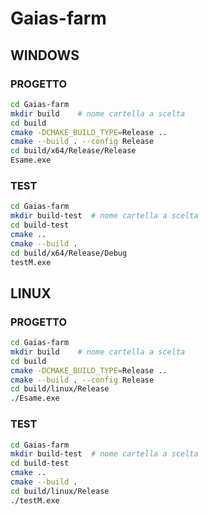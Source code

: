# Gaias-farm

## WINDOWS

### PROGETTO
```bash
cd Gaias-farm
mkdir build    # nome cartella a scelta
cd build
cmake -DCMAKE_BUILD_TYPE=Release ..
cmake --build . --config Release
cd build/x64/Release/Release
Esame.exe
```

### TEST
```bash
cd Gaias-farm
mkdir build-test  # nome cartella a scelta
cd build-test
cmake ..
cmake --build .
cd build/x64/Release/Debug
testM.exe
```



## LINUX

### PROGETTO
```bash
cd Gaias-farm
mkdir build    # nome cartella a scelta
cd build
cmake -DCMAKE_BUILD_TYPE=Release ..
cmake --build . --config Release
cd build/linux/Release
./Esame.exe
```

### TEST
```bash
cd Gaias-farm
mkdir build-test  # nome cartella a scelta
cd build-test
cmake ..
cmake --build .
cd build/linux/Release
./testM.exe
```
